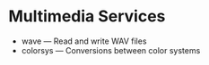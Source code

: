 # Multimedia Services

- wave — Read and write WAV files
- colorsys — Conversions between color systems

